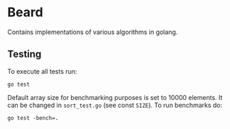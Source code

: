 # Beard

Contains implementations of various algorithms in golang.

## Testing

To execute all tests run:

    go test

Default array size for benchmarking purposes is set to 10000 elements. It can be changed in `sort_test.go` (see const `SIZE`). To run benchmarks do:

    go test -bench=.
